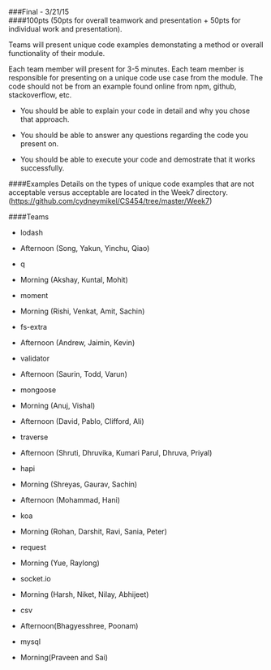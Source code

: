 ###Final - 3/21/15 <br/>
####100pts (50pts for overall teamwork and presentation + 50pts for individual work and presentation).

Teams will present unique code examples demonstating a method or overall functionality of their module.


Each team member will present for 3-5 minutes.  Each team member is responsible for presenting on a unique code use case from the module.  The code should not be from an example found online from npm, github, stackoverflow, etc.

 - You should be able to explain your code in detail and why you chose that approach.  

 - You should be able to answer any questions regarding the code you present on.

 - You should be able to execute your code and demostrate that it works successfully.


####Examples
Details on the types of unique code examples that are not acceptable versus acceptable are located in the Week7 directory.
(https://github.com/cydneymikel/CS454/tree/master/Week7)


####Teams
- lodash
 - Afternoon (Song, Yakun, Yinchu, Qiao)
 
- q
 - Morning (Akshay, Kuntal, Mohit)

- moment
 - Morning (Rishi, Venkat, Amit, Sachin)
 
- fs-extra
 - Afternoon (Andrew, Jaimin, Kevin) 
 
- validator
 - Afternoon (Saurin, Todd, Varun)

- mongoose
 - Morning (Anuj, Vishal)
 - Afternoon (David, Pablo, Clifford, Ali)
 
- traverse
 - Afternoon (Shruti, Dhruvika, Kumari Parul, Dhruva, Priyal)
 
- hapi
 - Morning (Shreyas, Gaurav, Sachin)
 - Afternoon (Mohammad, Hani)

- koa
 - Morning (Rohan, Darshit, Ravi, Sania, Peter) 

- request
 - Morning (Yue, Raylong) 

- socket.io 
 - Morning (Harsh, Niket, Nilay, Abhijeet)

- csv
 - Afternoon(Bhagyesshree, Poonam)

- mysql
 - Morning(Praveen and Sai)



